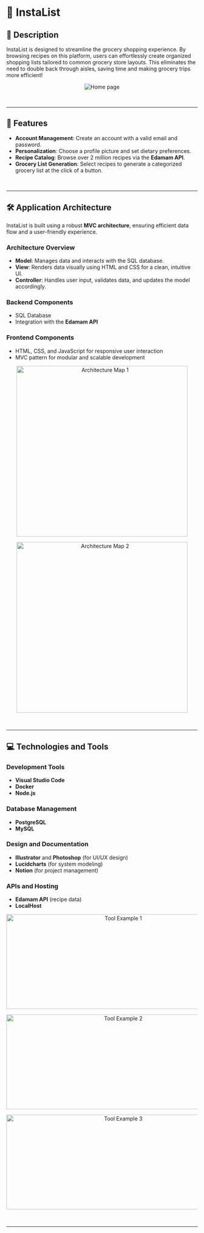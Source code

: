 # 🛒 **InstaList**

## 📝 **Description**

InstaList is designed to streamline the grocery shopping experience. By browsing recipes on this platform, users can effortlessly create organized shopping lists tailored to common grocery store layouts. This eliminates the need to double back through aisles, saving time and making grocery trips more efficient!

<p align="center">
  <img src="https://github.com/user-attachments/assets/b48f054a-dcab-4c3f-9a25-d88517d39343" alt="Home page">
</p>

<br>
 
---

## 🌟 **Features**

- **Account Management**: Create an account with a valid email and password.
- **Personalization**: Choose a profile picture and set dietary preferences.
- **Recipe Catalog**: Browse over 2 million recipes via the **Edamam API**.
- **Grocery List Generation**: Select recipes to generate a categorized grocery list at the click of a button.
  
<br>
 
---

## 🛠️ **Application Architecture**

InstaList is built using a robust **MVC architecture**, ensuring efficient data flow and a user-friendly experience.

### **Architecture Overview**

- **Model**: Manages data and interacts with the SQL database.
- **View**: Renders data visually using HTML and CSS for a clean, intuitive UI.
- **Controller**: Handles user input, validates data, and updates the model accordingly.

### **Backend Components**
- SQL Database
- Integration with the **Edamam API**

### **Frontend Components**
- HTML, CSS, and JavaScript for responsive user interaction
- MVC pattern for modular and scalable development

<p align="center">
  <img src="https://github.com/user-attachments/assets/4d866e4c-36ad-48b1-a7c6-d5ba567eacdd" alt="Architecture Map 1" width="450">
</p>
<p align="center">
  <img src="https://github.com/user-attachments/assets/72cd5c25-f224-4898-b52c-34d245a06c28" alt="Architecture Map 2" width="450">
</p>

<br>
 
---

## 💻 **Technologies and Tools**

### **Development Tools**
- **Visual Studio Code**
- **Docker**
- **Node.js**

### **Database Management**
- **PostgreSQL**
- **MySQL**

### **Design and Documentation**
- **Illustrator** and **Photoshop** (for UI/UX design)
- **Lucidcharts** (for system modeling)
- **Notion** (for project management)

### **APIs and Hosting**
- **Edamam API** (recipe data)
- **LocalHost**

<p align="center">
  <img src="https://github.com/user-attachments/assets/8a8fcded-7ed9-4829-acd6-0e39acfc96cd" alt="Tool Example 1" width="600" height="250">
</p>
<p align="center">
  <img src="https://github.com/user-attachments/assets/a2473c32-89b9-4ed3-8912-eb4d41b94a51" alt="Tool Example 2" width="600" height="250">
</p>
<p align="center">
  <img src="https://github.com/user-attachments/assets/88da1daa-f6b9-4c31-8a72-dea110040a05" alt="Tool Example 3" width="600" height="250">
</p>

<br>
 
---
